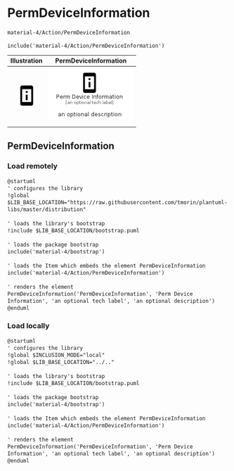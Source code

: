 # PermDeviceInformation


```text
material-4/Action/PermDeviceInformation
```

```text
include('material-4/Action/PermDeviceInformation')
```



| Illustration | PermDeviceInformation |
| :---: | :---: |
| ![illustration for Illustration](../../material-4/Action/PermDeviceInformation.png) | ![illustration for PermDeviceInformation](../../material-4/Action/PermDeviceInformation.Local.png) |




## PermDeviceInformation

### Load remotely
```plantuml
@startuml
' configures the library
!global $LIB_BASE_LOCATION="https://raw.githubusercontent.com/tmorin/plantuml-libs/master/distribution"

' loads the library's bootstrap
!include $LIB_BASE_LOCATION/bootstrap.puml

' loads the package bootstrap
include('material-4/bootstrap')

' loads the Item which embeds the element PermDeviceInformation
include('material-4/Action/PermDeviceInformation')

' renders the element
PermDeviceInformation('PermDeviceInformation', 'Perm Device Information', 'an optional tech label', 'an optional description')
@enduml
```

### Load locally
```plantuml
@startuml
' configures the library
!global $INCLUSION_MODE="local"
!global $LIB_BASE_LOCATION="../.."

' loads the library's bootstrap
!include $LIB_BASE_LOCATION/bootstrap.puml

' loads the package bootstrap
include('material-4/bootstrap')

' loads the Item which embeds the element PermDeviceInformation
include('material-4/Action/PermDeviceInformation')

' renders the element
PermDeviceInformation('PermDeviceInformation', 'Perm Device Information', 'an optional tech label', 'an optional description')
@enduml
```

